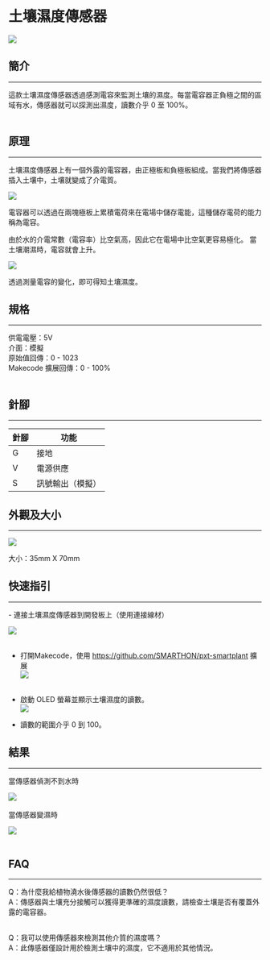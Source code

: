 土壤濕度傳感器
==============
![](images/Soil_Moisture_Sensor/Soil_Moisture_Sensor_1.png)
## 簡介
<HR>
這款土壤濕度傳感器透過感測電容來監測土壤的濕度。每當電容器正負極之間的區域有水，傳感器就可以探測出濕度，讀數介乎 0 至 100%。<br><br>

## 原理
<HR>
土壤濕度傳感器上有一個外露的電容器，由正極板和負極板組成。當我們將傳感器插入土壤中，土壤就變成了介電質。<br>

![](images/Soil_Moisture_Sensor/Soil_Moisture_Sensor_2_2.png)<br>

電容器可以透過在兩塊極板上累積電荷來在電場中儲存電能，這種儲存電荷的能力稱為電容。<br>

由於水的介電常數（電容率）比空氣高，因此它在電場中比空氣更容易極化。 當土壤潮濕時，電容就會上升。<br>

![](images/Soil_Moisture_Sensor/Soil_Moisture_Sensor_3_1.png)<br>

透過測量電容的變化，即可得知土壤濕度。<br>

## 規格
<HR>
供電電壓：5V<br>
介面：模擬<br>
原始值回傳：0 - 1023 <br>
Makecode 擴展回傳：0 - 100% <br><br>

## 針腳
<HR>

| 針腳 | 功能 |
| -- | -- |
| G | 接地 |
| V | 電源供應 |
| S | 訊號輸出（模擬） |

## 外觀及大小
<HR>

![](images/Soil_Moisture_Sensor/Soil_Moisture_Sensor_4.jpg)<br>

大小：35mm X 70mm<br>

## 快速指引
<HR>
- 連接土壤濕度傳感器到開發板上（使用連接線材）<br>

![](images/Soil_Moisture_Sensor/Soil_Moisture_Sensor_5.png)<br><br>

- 打開Makecode，使用 <https://github.com/SMARTHON/pxt-smartplant> 擴展<br>
![](images/Soil_Moisture_Sensor/Soil_Moisture_Sensor_6.png)<br><br>

- 啟動 OLED 螢幕並顯示土壤濕度的讀數。 <br>
![](images/Soil_Moisture_Sensor/Soil_Moisture_Sensor_7.png)<br>

- 讀數的範圍介乎 0 到 100。<br>

## 結果
<HR>
當傳感器偵測不到水時<br>

![](images/Soil_Moisture_Sensor/Soil_Moisture_Sensor_8.jpg)<br><br>
當傳感器變濕時<br>

![](images/Soil_Moisture_Sensor/Soil_Moisture_Sensor_9.jpg)<br><br>

## FAQ
<HR>
Q：為什麼我給植物澆水後傳感器的讀數仍然很低？<br>
A：傳感器與土壤充分接觸可以獲得更準確的濕度讀數，請檢查土壤是否有覆蓋外露的電容器。<br><br>

Q：我可以使用傳感器來檢測其他介質的濕度嗎？<br>
A：此傳感器僅設計用於檢測土壤中的濕度，它不適用於其他情況。<br>


